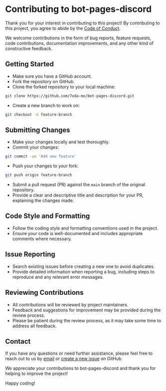 # Contributing to bot-pages-discord

Thank you for your interest in contributing to this project! By contributing to this project, you agree to abide by the [Code of Conduct](CODE_OF_CONDUCT.md).

We welcome contributions in the form of bug reports, feature requests, code contributions, documentation improvements, and any other kind of constructive feedback.

## Getting Started

- Make sure you have a GitHub account.
- Fork the repository on GitHub.
- Clone the forked repository to your local machine:

```bash
git clone https://github.com/7oda-mo/bot-pages-discord.git
```

- Create a new branch to work on:

```bash
git checkout -b feature-branch
```

## Submitting Changes

- Make your changes locally and test thoroughly.
- Commit your changes:

```bash
git commit -am 'Add new feature'
```

- Push your changes to your fork:

```bash
git push origin feature-branch
```

- Submit a pull request (PR) against the `main` branch of the original repository.
- Provide a clear and descriptive title and description for your PR, explaining the changes made.

## Code Style and Formatting

- Follow the coding style and formatting conventions used in the project.
- Ensure your code is well-documented and includes appropriate comments where necessary.

## Issue Reporting

- Search existing issues before creating a new one to avoid duplicates.
- Provide detailed information when reporting a bug, including steps to reproduce and any relevant error messages.

## Reviewing Contributions

- All contributions will be reviewed by project maintainers.
- Feedback and suggestions for improvement may be provided during the review process.
- Please be patient during the review process, as it may take some time to address all feedback.

## Contact

If you have any questions or need further assistance, please feel free to reach out to us by [email](mailto:esl2my@gmail.com) or [create a new issue](https://github.com/7oda-mo/bot-pages-discord/issues) on GitHub.

We appreciate your contributions to bot-pages-discord and thank you for helping to improve the project!

Happy coding!
